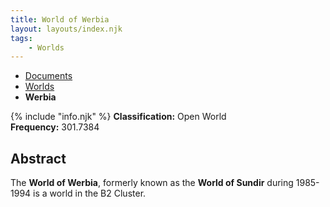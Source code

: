 ```yaml
---
title: World of Werbia
layout: layouts/index.njk
tags:
    - Worlds
---
```

<nav class="text-sm breadcrumbs pb-5">
    <ul>
        <li><a href="/docs">Documents</a></li>
        <li><a href="/docs/world">Worlds</a></li>
        <li><b>Werbia</b></li>
    </ul>
</nav>

<div class="alert shadow-lg">
    <div>
        {% include "info.njk" %}
        <span>
        <b>Classification:</b> <span class="text-green-500">Open World</span><br>
        <b>Frequency:</b> 301.7384
        </span>
    </div>
</div>

## Abstract
The **World of Werbia**, formerly known as the **World of Sundir** during 1985-1994 is a world in the B2 Cluster.